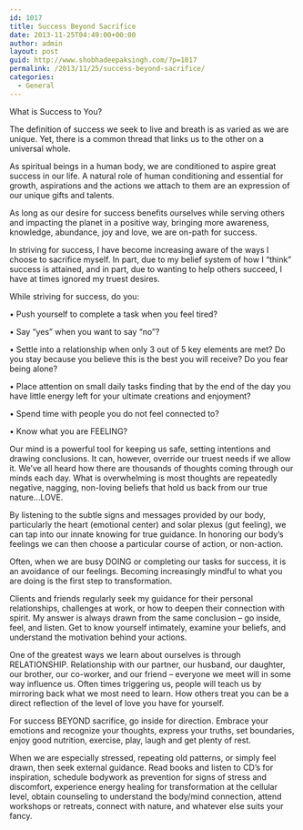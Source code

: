 ```yaml
---
id: 1017
title: Success Beyond Sacrifice
date: 2013-11-25T04:49:00+00:00
author: admin
layout: post
guid: http://www.shobhadeepaksingh.com/?p=1017
permalink: /2013/11/25/success-beyond-sacrifice/
categories:
  - General
---
```

What is Success to You?
  
The definition of success we seek to live and breath is as varied as we are unique. Yet, there is a common thread that links us to the other on a universal whole.

As spiritual beings in a human body, we are conditioned to aspire great success in our life. A natural role of human conditioning and essential for growth, aspirations and the actions we attach to them are an expression of our unique gifts and talents.

As long as our desire for success benefits ourselves while serving others and impacting the planet in a positive way, bringing more awareness, knowledge, abundance, joy and love, we are on-path for success.

In striving for success, I have become increasing aware of the ways I choose to sacrifice myself. In part, due to my belief system of how I “think” success is attained, and in part, due to wanting to help others succeed, I have at times ignored my truest desires.

While striving for success, do you:

• Push yourself to complete a task when you feel tired?

• Say “yes” when you want to say “no”?

• Settle into a relationship when only 3 out of 5 key elements are met? Do you stay because you believe this is the best you will receive? Do you fear being alone?

• Place attention on small daily tasks finding that by the end of the day you have little energy left for your ultimate creations and enjoyment?

• Spend time with people you do not feel connected to?

• Know what you are FEELING?

Our mind is a powerful tool for keeping us safe, setting intentions and drawing conclusions. It can, however, override our truest needs if we allow it. We’ve all heard how there are thousands of thoughts coming through our minds each day. What is overwhelming is most thoughts are repeatedly negative, nagging, non-loving beliefs that hold us back from our true nature…LOVE.

By listening to the subtle signs and messages provided by our body, particularly the heart (emotional center) and solar plexus (gut feeling), we can tap into our innate knowing for true guidance. In honoring our body’s feelings we can then choose a particular course of action, or non-action.

Often, when we are busy DOING or completing our tasks for success, it is an avoidance of our feelings. Becoming increasingly mindful to what you are doing is the first step to transformation.

Clients and friends regularly seek my guidance for their personal relationships, challenges at work, or how to deepen their connection with spirit. My answer is always drawn from the same conclusion – go inside, feel, and listen. Get to know yourself intimately, examine your beliefs, and understand the motivation behind your actions.

One of the greatest ways we learn about ourselves is through RELATIONSHIP. Relationship with our partner, our husband, our daughter, our brother, our co-worker, and our friend &#8211; everyone we meet will in some way influence us. Often times triggering us, people will teach us by mirroring back what we most need to learn. How others treat you can be a direct reflection of the level of love you have for yourself.

For success BEYOND sacrifice, go inside for direction. Embrace your emotions and recognize your thoughts, express your truths, set boundaries, enjoy good nutrition, exercise, play, laugh and get plenty of rest.

When we are especially stressed, repeating old patterns, or simply feel drawn, then seek external guidance. Read books and listen to CD’s for inspiration, schedule bodywork as prevention for signs of stress and discomfort, experience energy healing for transformation at the cellular level, obtain counseling to understand the body/mind connection, attend workshops or retreats, connect with nature, and whatever else suits your fancy.